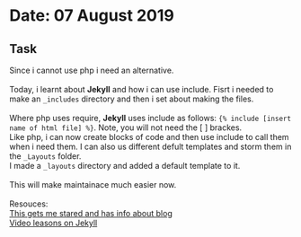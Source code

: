 # Date: 07 August 2019

## Task
Since i cannot use php i need an alternative. <br><br>
Today, i learnt about **Jekyll** and how i can use include.  Fisrt i needed to make an `_includes` directory and then i set about making the files.
<br>
<br>
Where php uses require, **Jekyll** uses include as follows:
  `{% include [insert name of html file] %}`.  Note, you will not need the [ ] brackes. <br>
Like php, i can now create blocks of code and then use include to call them when i need them.  I can also us different defult templates and storm them in the `_Layouts` folder. <br>
I made a `_layouts` directory and added a default template to it. <br><br>
This will make maintainace much easier now. 
<br>
<br>
Resouces:<br>
[This gets me stared and has info about blog](http://jmcglone.com/guides/github-pages/)<br>
[Video leasons on Jekyll](https://youtu.be/HfcJeRby2a8)
